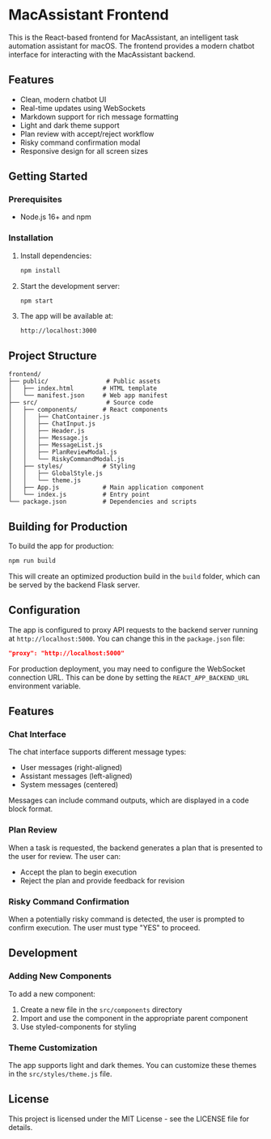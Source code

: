 # MacAssistant Frontend

This is the React-based frontend for MacAssistant, an intelligent task automation assistant for macOS. The frontend provides a modern chatbot interface for interacting with the MacAssistant backend.

## Features

- Clean, modern chatbot UI
- Real-time updates using WebSockets
- Markdown support for rich message formatting
- Light and dark theme support
- Plan review with accept/reject workflow
- Risky command confirmation modal
- Responsive design for all screen sizes

## Getting Started

### Prerequisites

- Node.js 16+ and npm

### Installation

1. Install dependencies:
   ```bash
   npm install
   ```

2. Start the development server:
   ```bash
   npm start
   ```

3. The app will be available at:
   ```
   http://localhost:3000
   ```

## Project Structure

```
frontend/
├── public/                # Public assets
│   ├── index.html        # HTML template
│   └── manifest.json     # Web app manifest
├── src/                   # Source code
│   ├── components/       # React components
│   │   ├── ChatContainer.js
│   │   ├── ChatInput.js
│   │   ├── Header.js
│   │   ├── Message.js
│   │   ├── MessageList.js
│   │   ├── PlanReviewModal.js
│   │   └── RiskyCommandModal.js
│   ├── styles/           # Styling
│   │   ├── GlobalStyle.js
│   │   └── theme.js
│   ├── App.js            # Main application component
│   └── index.js          # Entry point
└── package.json          # Dependencies and scripts
```

## Building for Production

To build the app for production:

```bash
npm run build
```

This will create an optimized production build in the `build` folder, which can be served by the backend Flask server.

## Configuration

The app is configured to proxy API requests to the backend server running at `http://localhost:5000`. You can change this in the `package.json` file:

```json
"proxy": "http://localhost:5000"
```

For production deployment, you may need to configure the WebSocket connection URL. This can be done by setting the `REACT_APP_BACKEND_URL` environment variable.

## Features

### Chat Interface

The chat interface supports different message types:
- User messages (right-aligned)
- Assistant messages (left-aligned)
- System messages (centered)

Messages can include command outputs, which are displayed in a code block format.

### Plan Review

When a task is requested, the backend generates a plan that is presented to the user for review. The user can:
- Accept the plan to begin execution
- Reject the plan and provide feedback for revision

### Risky Command Confirmation

When a potentially risky command is detected, the user is prompted to confirm execution. The user must type "YES" to proceed.

## Development

### Adding New Components

To add a new component:

1. Create a new file in the `src/components` directory
2. Import and use the component in the appropriate parent component
3. Use styled-components for styling

### Theme Customization

The app supports light and dark themes. You can customize these themes in the `src/styles/theme.js` file.

## License

This project is licensed under the MIT License - see the LICENSE file for details.